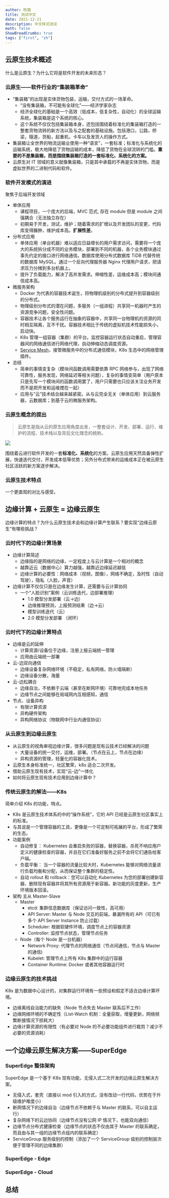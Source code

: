 ```yaml
---
author: 陈璐
title: 测试中文
date: 2021-12-21
description: 中文样式测试
math: false
ShowBreadCrumbs: true
tags: ["first", "zh"]
---
```


## 云原生技术概述

什么是云原生？为什么它将是软件开发的未来形态？

### 云原生——软件行业的“集装箱革命”

- “集装箱”的出现是实体货物包装，运输，交付方式的一场革命。
  - “没有集装箱，不可能有全球化”——经济学家杂志
  - 经济全球化的基础是一个高效（低成本，低复杂性，自动化）的全球运输系统，集装箱是这个系统的核心。
  - 这个系统不仅仅包括集装箱本身，还包括围绕着标准化的集装箱打造的一整套货物流转的新方法以及与之配套的基础设施。包括港口，公路，桥梁，隧道，货船，起重机，卡车以及发货人的操作方式。
- 集装箱让全世界的物流运输业使用一种“语言”，一套标准；标准化与系统化的运输系统，极大地降低了货物运输的成本，降低了货物在全球流转的门槛。**重要的不是集装箱，而是围绕集装箱打造的一套标准化、系统化的方案。**
- 云原生对 IT 领域的意义就像集装箱，只是其中承载的不再是实体货物，而是虚拟世界的二进制代码和软件。

### 软件开发模式的演进

聚焦于后端开发领域

- 单体应用
  - 课程项目，一个庞大的后端，MVC 范式, 存在 module 但是 module 之间强耦合（无法独立存在）
  - 初期易于开发，测试，维护；随着需求的扩增以及开发团队的变更，代码库变得臃肿，维护成本高。**扩展性差**。
- 分布式应用
  - 单体应用（单台机器）难以适应日益增长的用户需求访问，需要将一个庞大的系统拆分成不同的业务模块，部署到不同的机器，各个业务模块通过事先约定的接口进行网络通信。数据库使用分布式数据库 TiDB 代替传统的数据库 MySQL。通过一个反向代理服务器 Nginx 代理用户请求，把请求压力分摊到多台机器上。
  - 提升了负载能力，解决了高并发需求。伸缩性差，运维成本高；模块间通信成本高。
- 微服务架构
  - Docker 为代表的容器技术诞生，将物理机级别的分布式提升到容器级别的分布式。
  - 物理级别分布式的潜在问题，多服务（一组进程）共享同一机器时产生的资源竞争问题，安全性问题。
  - 容器技术让各个服务运行在抽象的容器中，共享同一台物理机的资源的同时相互隔离，互不干扰。容器技术相比于传统的虚拟机技术性能损失小，启动快。
  - K8s 管理一组容器（集群）的平台。监控容器运行状态自动重启，管理容器间的网络通信进行网络代理，自动伸缩动态调度资源。
  - [Service Mesh](https://zhuanlan.zhihu.com/p/61901608)，接管微服务中的分布式通信模块，K8s 生态中的网络管理插件。
- 总结
  - 简单的事情变复杂（模块间函数调用需要依靠 RPC 网络参与，出现了网络可靠性，服务发现，网络延迟等相关问题），复杂的事情变简单（用户原本只是先写一个模块间的函数调用罢了，用户只需要也只应该关注业务开发而不是把开发和运维搅在一起）
  - 应用与“云”技术结合越来越紧密。从与云完全无关（单体应用）到云服务器，云数据库；到基于云的微服务架构。

### 云原生概念的提出

> 云原生是指从云的原生应用角度出发，一整套设计、开发、部署、运行、维护的流程、技术栈以及背后文化理念的统称。

**![](https://lh4.googleusercontent.com/i8OfIhamrOb-NTylDhzon3iZ0KNaUyYs0tZ9lr2ezlzIyCzrMhN1qiExCji1Xql9kW5Yqk-1n4MXaed5N1Mqb_0J01LzsNobAMumthdT2LjBG1jdzQER98EnElQBwwd7xE7iseZa3y8)**

围绕着云进行软件开发的一套**标准化、系统化**的方案。云原生应用天然具备弹性扩展，快速迭代交付，开发成本低等优势；另外分布式带来的运维成本正在被云原生社区活跃的新方案逐步解决。

### 云原生技术特点

一个更直观的对比与感受。

## 边缘计算 + 云原生 = 边缘云原生

边缘计算的特点？为什么云原生技术会和边缘计算产生联系？要实现“边缘云原生”有哪些挑战？

### 云时代下的边缘计算场景

- 边缘计算简述
  - 边缘指的是网络的边缘，一定程度上与云计算是一个相对的概念
  - 越靠近云（数据中心）算力越强，越靠近边缘延迟越低
  - 边缘计算的必要性：网络成本（视频，图像），网络不确定，及时性（自动驾驶），隐私（人脸，声音）
- 边缘计算不仅仅只是在边缘发生计算，还需要与云计算协同
  - 一个“人脸识别”案例（云训练迭代，边部署推理）
    - 1.0 模型分发部署（云->边）
    - 边缘推理预测，上报预测结果（边->云）
    - 模型训练迭代（云）
    - 2.0 模型分发部署 （闭环）

### 云时代下的边缘计算特点

- 边缘是云的延伸
  - 计算资源/设备位于边缘，注册上报云端统一管理
  - 应用由云端统一部署
- 云-边双向通信
  - 边缘设备复杂网络环境（不稳定，私有网络，防火墙隔断）
  - 边缘设备分散，海量
- 云-边松耦合
  - 边缘自治，不依赖于云端（甚至在断网环境）可靠地完成本地任务
  - 边缘节点之间能够在局域网内互相感知，通信
- 节点、设备异构
  - 有限计算资源
  - 异构硬件架构
  - 异构网络协议（物联网中行业内通信协议）

### 从云原生到边缘云原生

- 从云原生的视角审视边缘计算，很多问题是现有云技术已经解决的问题
  - 大量设备的统一交付，运维，部署。（节点在云上，节点在边缘）
  - 异构资源的管理，轻量化的容器化技术。
- 云原生本身标准统一，社区繁荣，k8s 适合二次开发。
- 借助云原生现有技术，实现“云-边”一体化
- 如何将云原生现有技术应用到边缘计算中？

### 传统云原生的解法——K8s

简单介绍 K8s 的功能，特点。

- K8s 是云原生技术体系的中的“操作系统”，它的 API 已经是云原生社区事实上的标准。
- 与其说是一个管理容器的工具，更像是一个可定制可拓展的平台，形成了繁荣的生态。
- 功能案例
  - 自动修复： Kubernetes 会重启失败的容器，替换容器，杀死不响应用户定义的健康检查的容器，并且在它们准备好服务之前不会将它们通告给客户端。
  - 负载平衡： 当一个容器的流量比较大时，Kubernetes 能够对网络流量进行负载均衡和分配，从而保证整个集群的稳定性。
  - 自动 rollout 和 rollback：您可以自动化 Kubernetes 为您的部署创建新容器、删除现有容器并将其所有资源用于新容器。新功能的灰度更新，生产环境版本回滚。
- 架构 主从 Master-Slave
  - Master
    - etcd: 集群信息数据库（保证访问一致性，高可用）
    - API Server: Master 与 Node 交互的前端，暴漏所有的 API（可已有多个 API Server Instance 防止过载）
    - Scheduler: 根据软硬件环境，调度节点上的容器资源
    - Controller: 监控节点状态，管理节点任务
  - Node（每个 Node 是一台机器）
    - Network Proxy: 代理节点的网络通信（节点间通信，节点与 Master 的通信)
    - Kubelet: 管理节点上所有 K8s 集群中的运行容器
    - Container Runtime: Docker 或者其他容器运行时

### 边缘云原生的技术挑战

K8s 是为数据中心设计的，对集群运行环境有一些预设和假定不适合边缘计算环境。

- 边缘离线自治能力的缺失（Node 节点失去 Master 联系后不工作）
- 边缘网络环境的不确定性（List-Watch 机制：全量获取，增量更新，网络频繁断接情况下损耗大）
- 边缘计算资源的有限性（有必要对 Node 的不必要功能组件进行裁剪？减少不必要的资源消耗）

## 一个边缘云原生解决方案——SuperEdge

### SuperEdge 整体架构

SuperEdge 是一个基于 K8s 现有功能，无侵入式二次开发的边缘云原生解决方案。

- 无侵入式，套壳（直接以 mod 引入的方式，没有改动一行代码，优势在于升级维护难度小）
- 断网情况下的边缘自治（边缘节点不依赖于与 Master 的联系，可以自主运行）
- 复杂网络下的云边协同（边缘节点没有公网 IP 情况下，也能双向通信）
- 边缘节点分布式健康检查（边缘节点的状态不仅由其于 Master 的联系确定，而且由与其一组的边缘节点组内的联系确定）
- ServiceGroup 服务级别的控制（添加了一个 ServiceGroup 级别的控制层次便于管理不同的边缘集群）

### SuperEdge - Edge

### SuperEdge - Cloud

## 总结
